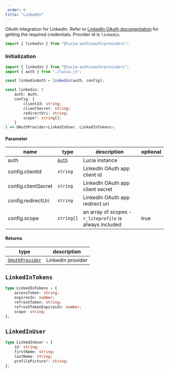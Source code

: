 ```yaml
---
_order: 0
title: "LinkedIn"
---
```


OAuth integration for LinkedIn. Refer to [LinkedIn OAuth documentation](https:/.microsoft.com/en-us/linkedin/shared/authentication/authorization-code-flow?tabs=HTTPS1) for getting the required credentials. Provider id is `linkedin`.

```ts
import { linkedin } from "@lucia-auth/oauth/providers";
```

### Initialization

```ts
import { linkedin } from "@lucia-auth/oauth/providers";
import { auth } from "./lucia.js";

const linkedinAuth = linkedin(auth, config);
```

```ts
const linkedin: (
	auth: Auth,
	config: {
		clientId: string;
		clientSecret: string;
		redirectUri: string;
		scope?: string[];
	}
) => OAuthProvider<LinkedInUser, LinkedInTokens>;
```

#### Parameter

| name                | type                                 | description                                             | optional |
| ------------------- | ------------------------------------ | ------------------------------------------------------- | -------- |
| auth                | [`Auth`](/reference/lucia-auth/auth) | Lucia instance                                          |          |
| config.clientId     | `string`                             | LinkedIn OAuth app client id                            |          |
| config.clientSecret | `string`                             | LinkedIn OAuth app client secret                        |          |
| config.redirectUri  | `string`                             | LinkedIn OAuth app redirect uri                         |          |
| config.scope        | `string[]`                           | an array of scopes - `r_liteprofile` is always included | true     |

#### Returns

| type                                              | description       |
| ------------------------------------------------- | ----------------- |
| [`OAuthProvider`](/reference/oauth/oauthprovider) | LinkedIn provider |

## `LinkedInTokens`

```ts
type LinkedInTokens = {
	accessToken: string;
	expiresIn: number;
	refreshToken: string;
	refreshTokenExpiresIn: number;
	scope: string;
};
```

## `LinkedInUser`

```ts
type LinkedInUser = {
	id: string;
	firstName: string;
	lastName: string;
	profilePicture?: string;
};
```
